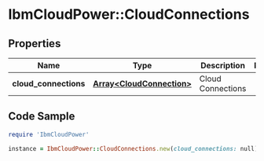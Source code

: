 # IbmCloudPower::CloudConnections

## Properties

Name | Type | Description | Notes
------------ | ------------- | ------------- | -------------
**cloud_connections** | [**Array&lt;CloudConnection&gt;**](CloudConnection.md) | Cloud Connections | 

## Code Sample

```ruby
require 'IbmCloudPower'

instance = IbmCloudPower::CloudConnections.new(cloud_connections: null)
```


